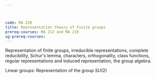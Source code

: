 ```yaml
---



code: MA 220
title: Representation theory of Finite groups
prereq-courses: MA 212 and MA 219
ug-prereq-courses: 
---
```




Representation of finite groups, irreducible representations, complete reducibility, Schur's lemma,
characters, orthogonality, class functions, regular representations and induced representation, the
group algebra.

Linear groups: Representation of the group $SU(2)$
